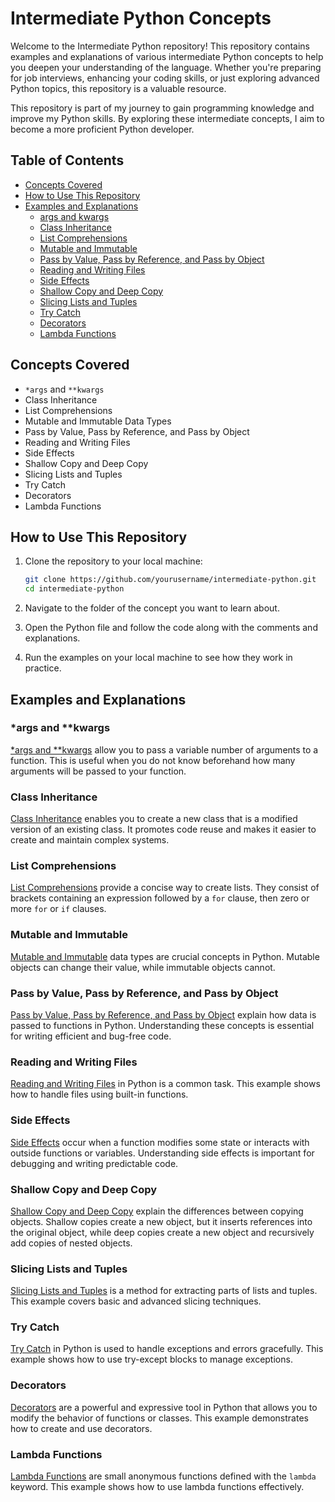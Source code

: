 # Intermediate Python Concepts

Welcome to the Intermediate Python repository! This repository contains examples and explanations of various intermediate Python concepts to help you deepen your understanding of the language. Whether you're preparing for job interviews, enhancing your coding skills, or just exploring advanced Python topics, this repository is a valuable resource.

This repository is part of my journey to gain programming knowledge and improve my Python skills. By exploring these intermediate concepts, I aim to become a more proficient Python developer.

## Table of Contents

- [Concepts Covered](#concepts-covered)
- [How to Use This Repository](#how-to-use-this-repository)
- [Examples and Explanations](#examples-and-explanations)
  - [args and kwargs](#args-and-kwargs)
  - [Class Inheritance](#class-inheritance)
  - [List Comprehensions](#list-comprehensions)
  - [Mutable and Immutable](#mutable-and-immutable)
  - [Pass by Value, Pass by Reference, and Pass by Object](#pass-by-value-pass-by-reference-and-pass-by-object)
  - [Reading and Writing Files](#reading-and-writing-files)
  - [Side Effects](#side-effects)
  - [Shallow Copy and Deep Copy](#shallow-copy-and-deep-copy)
  - [Slicing Lists and Tuples](#slicing-lists-and-tuples)
  - [Try Catch](#try-catch)
  - [Decorators](#decorators)
  - [Lambda Functions](#lambda-functions)

## Concepts Covered

- `*args` and `**kwargs`
- Class Inheritance
- List Comprehensions
- Mutable and Immutable Data Types
- Pass by Value, Pass by Reference, and Pass by Object
- Reading and Writing Files
- Side Effects
- Shallow Copy and Deep Copy
- Slicing Lists and Tuples
- Try Catch
- Decorators
- Lambda Functions

## How to Use This Repository

1. Clone the repository to your local machine:

   ```bash
   git clone https://github.com/yourusername/intermediate-python.git
   cd intermediate-python
   ```

2. Navigate to the folder of the concept you want to learn about.
3. Open the Python file and follow the code along with the comments and explanations.
4. Run the examples on your local machine to see how they work in practice.

## Examples and Explanations

### \*args and \*\*kwargs

[\*args and \*\*kwargs](./args_kwargs/playground.py) allow you to pass a variable number of arguments to a function. This is useful when you do not know beforehand how many arguments will be passed to your function.

### Class Inheritance

[Class Inheritance](./class_inherirance/main.py) enables you to create a new class that is a modified version of an existing class. It promotes code reuse and makes it easier to create and maintain complex systems.

### List Comprehensions

[List Comprehensions](./list_comprehensions/main.py) provide a concise way to create lists. They consist of brackets containing an expression followed by a `for` clause, then zero or more `for` or `if` clauses.

### Mutable and Immutable

[Mutable and Immutable](./mutable_immutable/main.py) data types are crucial concepts in Python. Mutable objects can change their value, while immutable objects cannot.

### Pass by Value, Pass by Reference, and Pass by Object

[Pass by Value, Pass by Reference, and Pass by Object](./pass_by_object_reference/main.py) explain how data is passed to functions in Python. Understanding these concepts is essential for writing efficient and bug-free code.

### Reading and Writing Files

[Reading and Writing Files](./reading_writing_files/main.py) in Python is a common task. This example shows how to handle files using built-in functions.

### Side Effects

[Side Effects](./side_effects/main.py) occur when a function modifies some state or interacts with outside functions or variables. Understanding side effects is important for debugging and writing predictable code.

### Shallow Copy and Deep Copy

[Shallow Copy and Deep Copy](./side_effects/main.py) explain the differences between copying objects. Shallow copies create a new object, but it inserts references into the original object, while deep copies create a new object and recursively add copies of nested objects.

### Slicing Lists and Tuples

[Slicing Lists and Tuples](./slicing/main.py) is a method for extracting parts of lists and tuples. This example covers basic and advanced slicing techniques.

### Try Catch

[Try Catch](./try_catch/main.py) in Python is used to handle exceptions and errors gracefully. This example shows how to use try-except blocks to manage exceptions.

### Decorators

[Decorators](./decorators/main.py) are a powerful and expressive tool in Python that allows you to modify the behavior of functions or classes. This example demonstrates how to create and use decorators.

### Lambda Functions

[Lambda Functions](./lambda/main.py) are small anonymous functions defined with the `lambda` keyword. This example shows how to use lambda functions effectively.
